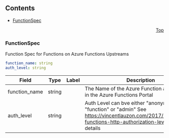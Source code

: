 <a name="top"></a>

## Contents
  - [FunctionSpec](#gloo.api.azure.v1.FunctionSpec)



<a name="github.com/solo-io/gloo/pkg/plugins/azure/function_spec"></a>
<p align="right"><a href="#top">Top</a></p>




<a name="gloo.api.azure.v1.FunctionSpec"></a>

### FunctionSpec
Function Spec for Functions on Azure Functions Upstreams


```yaml
function_name: string
auth_level: string

```
| Field | Type | Label | Description |
| ----- | ---- | ----- | ----------- |
| function_name | string |  | The Name of the Azure Function as it appears in the Azure Functions Portal |
| auth_level | string |  | Auth Level can bve either &#34;anonymous&#34; &#34;function&#34; or &#34;admin&#34; See https://vincentlauzon.com/2017/12/04/azure-functions-http-authorization-levels/ for more details |





 

 

 

